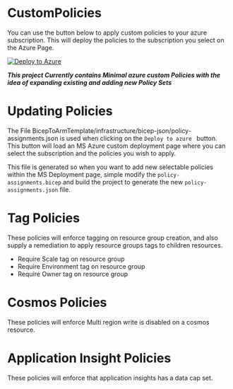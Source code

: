 # CustomPolicies

You can use the button below to apply custom policies to your azure subscription. This will deploy the policies to the subscription you select on the Azure Page.

[![Deploy to Azure](https://aka.ms/deploytoazurebutton)](https://portal.azure.com/#create/Microsoft.Template/uri/https%3A%2F%2Fraw.githubusercontent.com%2FNewOrbit%2FCustomPolicies%2Fmain%2FBicepToArmTemplate%2Finfrastructure%2Fbicep-json%2Fpolicy-assignments.json)

**_This project Currently contains Minimal azure custom Policies with the idea of expanding existing and adding new Policy Sets_** 

# Updating Policies
The File BicepToArmTemplate/infrastructure/bicep-json/policy-assignments.json is used when clicking on the `Deploy to azure ` button. 
This button will load an MS Azure custom deployment page where you can select the subscription and the policies you wish to apply.

This file is generated so when you want to add new selectable policies within the MS Deployment page, 
simple modify the `policy-assignments.bicep` and build the project to generate the new `policy-assignments.json` file.  

# Tag Policies

These policies will enforce tagging on resource group creation, and also supply a remediation to apply resource groups tags to children resources.  

- Require Scale tag on resource group
- Require Environment tag on resource group
- Require Owner tag on resource group

# Cosmos Policies

These policies will enforce Multi region write is disabled on a cosmos resource.

# Application Insight Policies

These policies will enforce that application insights has a data cap set.
